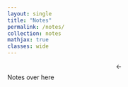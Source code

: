 ```yaml
---
layout: single
title: "Notes"
permalink: /notes/
collection: notes
mathjax: true
classes: wide
---
```


$$\leftarrow$$ Notes over here